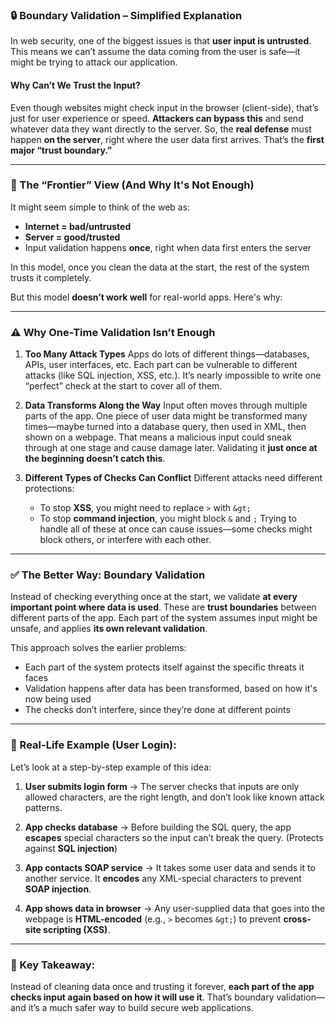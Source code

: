 ### 🔒 Boundary Validation – Simplified Explanation

In web security, one of the biggest issues is that **user input is untrusted**. This means we can’t assume the data coming from the user is safe—it might be trying to attack our application.

#### Why Can’t We Trust the Input?

Even though websites might check input in the browser (client-side), that’s just for user experience or speed. **Attackers can bypass this** and send whatever data they want directly to the server. So, the **real defense** must happen **on the server**, right where the user data first arrives. That’s the **first major “trust boundary.”**

---

### 🧱 The “Frontier” View (And Why It's Not Enough)

It might seem simple to think of the web as:

* **Internet = bad/untrusted**
* **Server = good/trusted**
* Input validation happens **once**, right when data first enters the server

In this model, once you clean the data at the start, the rest of the system trusts it completely.

But this model **doesn’t work well** for real-world apps. Here's why:

---

### ⚠️ Why One-Time Validation Isn’t Enough

1. **Too Many Attack Types**
   Apps do lots of different things—databases, APIs, user interfaces, etc. Each part can be vulnerable to different attacks (like SQL injection, XSS, etc.). It’s nearly impossible to write one “perfect” check at the start to cover all of them.

2. **Data Transforms Along the Way**
   Input often moves through multiple parts of the app. One piece of user data might be transformed many times—maybe turned into a database query, then used in XML, then shown on a webpage.
   That means a malicious input could sneak through at one stage and cause damage later. Validating it **just once at the beginning doesn’t catch this**.

3. **Different Types of Checks Can Conflict**
   Different attacks need different protections:

   * To stop **XSS**, you might need to replace `>` with `&gt;`
   * To stop **command injection**, you might block `&` and `;`
     Trying to handle all of these at once can cause issues—some checks might block others, or interfere with each other.

---

### ✅ The Better Way: Boundary Validation

Instead of checking everything once at the start, we validate **at every important point where data is used**. These are **trust boundaries** between different parts of the app. Each part of the system assumes input might be unsafe, and applies **its own relevant validation**.

This approach solves the earlier problems:

* Each part of the system protects itself against the specific threats it faces
* Validation happens after data has been transformed, based on how it's now being used
* The checks don’t interfere, since they’re done at different points

---

### 🔁 Real-Life Example (User Login):

Let’s look at a step-by-step example of this idea:

1. **User submits login form**
   → The server checks that inputs are only allowed characters, are the right length, and don’t look like known attack patterns.

2. **App checks database**
   → Before building the SQL query, the app **escapes** special characters so the input can’t break the query. (Protects against **SQL injection**)

3. **App contacts SOAP service**
   → It takes some user data and sends it to another service. It **encodes** any XML-special characters to prevent **SOAP injection**.

4. **App shows data in browser**
   → Any user-supplied data that goes into the webpage is **HTML-encoded** (e.g., `>` becomes `&gt;`) to prevent **cross-site scripting (XSS)**.

---

### 🧠 Key Takeaway:

Instead of cleaning data once and trusting it forever, **each part of the app checks input again based on how it will use it**. That’s boundary validation—and it’s a much safer way to build secure web applications.

